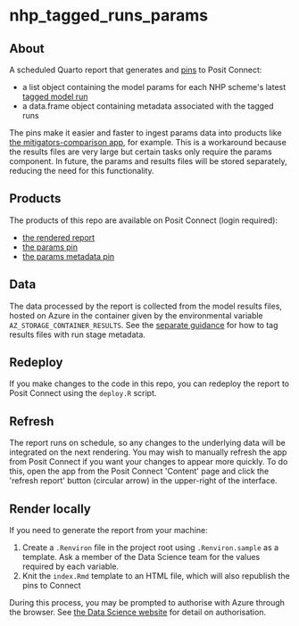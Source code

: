 # nhp_tagged_runs_params

## About

A scheduled Quarto report that generates and [pins](https://pins.rstudio.com/) to Posit Connect:

* a list object containing the model params for each NHP scheme's latest [tagged model run](https://connect.strategyunitwm.nhs.uk/nhp/tagged_runs)
* a data.frame object containing metadata associated with the tagged runs

The pins make it easier and faster to ingest params data into products like [the mitigators-comparison app](https://github.com/The-Strategy-Unit/nhp_inputs_report_app), for example.
This is a workaround because the results files are very large but certain tasks only require the params component.
In future, the params and results files will be stored separately, reducing the need for this functionality.

## Products

The products of this repo are available on Posit Connect (login required):

* [the rendered report](https://connect.strategyunitwm.nhs.uk/nhp/tagged-runs-params-report/)
* [the params pin](https://connect.strategyunitwm.nhs.uk/content/32c7f642-e420-448d-b888-bf655fc8fa8b/)
* [the params metadata pin](https://connect.strategyunitwm.nhs.uk/content/811dbaf9-18fe-43aa-bf8e-06b0df66004e/)

## Data

The data processed by the report is collected from the model results files, hosted on Azure in the container given by the environmental variable `AZ_STORAGE_CONTAINER_RESULTS`.
See the [separate guidance](https://csucloudservices.sharepoint.com/:w:/r/sites/HEUandSUProjects/_layouts/15/Doc.aspx?sourcedoc=%7BE9BF237E-BA81-4F7E-90B1-2CA3A003F5A1%7D&file=2024-08-24_tagging-nhp-model-runs.docx&action=default&mobileredirect=true) for how to tag results files with run stage metadata.

## Redeploy

If you make changes to the code in this repo, you can redeploy the report to Posit Connect using the `deploy.R` script.

## Refresh

The report runs on schedule, so any changes to the underlying data will be integrated on the next rendering.
You may wish to manually refresh the app from Posit Connect if you want your changes to appear more quickly.
To do this, open the app from the Posit Connect 'Content' page and click the 'refresh report' button (circular arrow) in the upper-right of the interface.

## Render locally

If you need to generate the report from your machine:

1. Create a `.Renviron` file in the project root using `.Renviron.sample` as a template.
Ask a member of the Data Science team for the values required by each variable.
2. Knit the `index.Rmd` template to an HTML file, which will also republish the pins to Connect

During this process, you may be prompted to authorise with Azure through the browser. 
See [the Data Science website](https://the-strategy-unit.github.io/data_science/presentations/2024-05-16_store-data-safely/#/authenticating-to-azure-data-storage) for detail on authorisation.
